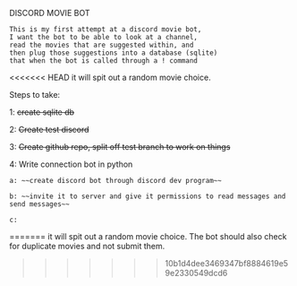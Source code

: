 DISCORD MOVIE BOT

    This is my first attempt at a discord movie bot,
    I want the bot to be able to look at a channel,
    read the movies that are suggested within, and
    then plug those suggestions into a database (sqlite)
    that when the bot is called through a ! command
<<<<<<< HEAD
    it will spit out a random movie choice.

Steps to take:
    
1: ~~create sqlite db~~ 

2: ~~Create test discord~~

3: ~~Create github repo, split off test branch to work on things~~

4: Write connection bot in python

    a: ~~create discord bot through discord dev program~~ 

    b: ~~invite it to server and give it permissions to read messages and send messages~~

    c:
=======
    it will spit out a random movie choice. 
    The bot should also check for duplicate movies and not submit them.
>>>>>>> 10b1d4dee3469347bf8884619e59e2330549dcd6
